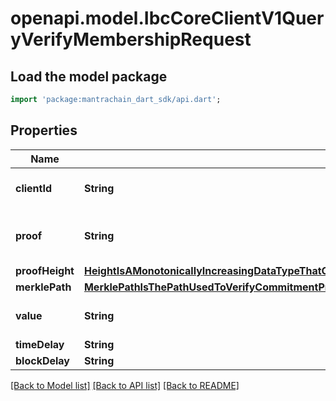 # openapi.model.IbcCoreClientV1QueryVerifyMembershipRequest

## Load the model package
```dart
import 'package:mantrachain_dart_sdk/api.dart';
```

## Properties
Name | Type | Description | Notes
------------ | ------------- | ------------- | -------------
**clientId** | **String** | client unique identifier. | [optional] 
**proof** | **String** | the proof to be verified by the client. | [optional] 
**proofHeight** | [**HeightIsAMonotonicallyIncreasingDataTypeThatCanBeComparedAgainstAnotherHeightForThePurposesOfUpdatingAndFreezingClients**](HeightIsAMonotonicallyIncreasingDataTypeThatCanBeComparedAgainstAnotherHeightForThePurposesOfUpdatingAndFreezingClients.md) |  | [optional] 
**merklePath** | [**MerklePathIsThePathUsedToVerifyCommitmentProofsWhichCanBeAnArbitraryStructuredObjectDefinedByACommitmentTypeMerklePathIsRepresentedFromRootToLeaf**](MerklePathIsThePathUsedToVerifyCommitmentProofsWhichCanBeAnArbitraryStructuredObjectDefinedByACommitmentTypeMerklePathIsRepresentedFromRootToLeaf.md) |  | [optional] 
**value** | **String** | the value which is proven. | [optional] 
**timeDelay** | **String** |  | [optional] 
**blockDelay** | **String** |  | [optional] 

[[Back to Model list]](../README.md#documentation-for-models) [[Back to API list]](../README.md#documentation-for-api-endpoints) [[Back to README]](../README.md)


